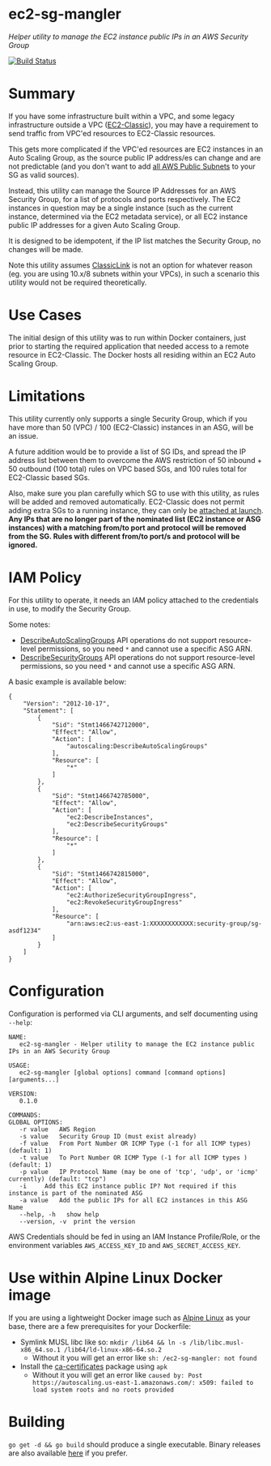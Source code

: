 # ec2-sg-mangler

*Helper utility to manage the EC2 instance public IPs in an AWS Security Group*

[![Build Status](https://travis-ci.org/CpuID/ec2-sg-mangler.svg?branch=master)](https://travis-ci.org/CpuID/ec2-sg-mangler)

# Summary

If you have some infrastructure built within a VPC, and some legacy infrastructure outside a VPC ([EC2-Classic](http://docs.aws.amazon.com/AWSEC2/latest/UserGuide/using-vpc.html#differences-ec2-classic-vpc)),
you may have a requirement to send traffic from VPC'ed resources to EC2-Classic resources.

This gets more complicated if the VPC'ed resources are EC2 instances in an Auto Scaling Group, as the source public IP
address/es can change and are not predictable (and you don't want to add [all AWS Public Subnets](https://ip-ranges.amazonaws.com/ip-ranges.json) to your SG as valid sources).

Instead, this utility can manage the Source IP Addresses for an AWS Security Group, for a list of protocols and ports
respectively. The EC2 instances in question may be a single instance (such as the current instance, determined via the EC2
metadata service), or all EC2 instance public IP addresses for a given Auto Scaling Group.

It is designed to be idempotent, if the IP list matches the Security Group, no changes will be made.

Note this utility assumes [ClassicLink](http://docs.aws.amazon.com/AWSEC2/latest/UserGuide/vpc-classiclink.html) is not an
option for whatever reason (eg. you are using 10.x/8 subnets within your VPCs), in such a scenario this utility would
not be required theoretically.

# Use Cases

The initial design of this utility was to run within Docker containers, just prior to starting the required application
that needed access to a remote resource in EC2-Classic. The Docker hosts all residing within an EC2 Auto Scaling Group.

# Limitations

This utility currently only supports a single Security Group, which if you have more than 50 (VPC) / 100 (EC2-Classic) instances
in an ASG, will be an issue.

A future addition would be to provide a list of SG IDs, and spread the IP address list between them to overcome the AWS restriction of
50 inbound + 50 outbound (100 total) rules on VPC based SGs, and 100 rules total for EC2-Classic based SGs.

Also, make sure you plan carefully which SG to use with this utility, as rules will be added and removed automatically. EC2-Classic
does not permit adding extra SGs to a running instance, they can only be [attached at launch](http://docs.aws.amazon.com/AWSEC2/latest/UserGuide/using-network-security.html#ec2-classic-security-groups).
**Any IPs that are no longer part of the nominated list (EC2 instance or ASG instances) with a matching from/to port and protocol
will be removed from the SG. Rules with different from/to port/s and protocol will be ignored.**

# IAM Policy

For this utility to operate, it needs an IAM policy attached to the credentials in use, to modify the Security Group.

Some notes:
* [DescribeAutoScalingGroups](http://docs.aws.amazon.com/AutoScaling/latest/APIReference/API_DescribeAutoScalingGroups.html) API operations do not support
resource-level permissions, so you need `*` and cannot use a specific ASG ARN.
* [DescribeSecurityGroups](http://docs.aws.amazon.com/AWSEC2/latest/APIReference/API_DescribeSecurityGroups.html) API operations do not support
resource-level permissions, so you need `*` and cannot use a specific ASG ARN.

A basic example is available below:

```
{
    "Version": "2012-10-17",
    "Statement": [
        {
            "Sid": "Stmt1466742712000",
            "Effect": "Allow",
            "Action": [
                "autoscaling:DescribeAutoScalingGroups"
            ],
            "Resource": [
                "*"
            ]
        },
        {
            "Sid": "Stmt1466742785000",
            "Effect": "Allow",
            "Action": [
                "ec2:DescribeInstances",
                "ec2:DescribeSecurityGroups"
            ],
            "Resource": [
                "*"
            ]
        },
        {
            "Sid": "Stmt1466742815000",
            "Effect": "Allow",
            "Action": [
                "ec2:AuthorizeSecurityGroupIngress",
                "ec2:RevokeSecurityGroupIngress"
            ],
            "Resource": [
                "arn:aws:ec2:us-east-1:XXXXXXXXXXXX:security-group/sg-asdf1234"
            ]
        }
    ]
}
```

# Configuration

Configuration is performed via CLI arguments, and self documenting using `--help`:

```
NAME:
   ec2-sg-mangler - Helper utility to manage the EC2 instance public IPs in an AWS Security Group

USAGE:
   ec2-sg-mangler [global options] command [command options] [arguments...]

VERSION:
   0.1.0

COMMANDS:
GLOBAL OPTIONS:
   -r value   AWS Region
   -s value   Security Group ID (must exist already)
   -f value   From Port Number OR ICMP Type (-1 for all ICMP types) (default: 1)
   -t value   To Port Number OR ICMP Type (-1 for all ICMP types ) (default: 1)
   -p value   IP Protocol Name (may be one of 'tcp', 'udp', or 'icmp' currently) (default: "tcp")
   -i     Add this EC2 instance public IP? Not required if this instance is part of the nominated ASG
   -a value   Add the public IPs for all EC2 instances in this ASG Name
   --help, -h   show help
   --version, -v  print the version
```

AWS Credentials should be fed in using an IAM Instance Profile/Role, or the environment variables `AWS_ACCESS_KEY_ID` and `AWS_SECRET_ACCESS_KEY`.

# Use within Alpine Linux Docker image

If you are using a lightweight Docker image such as [Alpine Linux](https://hub.docker.com/_/alpine/) as your base,
there are a few prerequisites for your Dockerfile:

* Symlink MUSL libc like so: `mkdir /lib64 && ln -s /lib/libc.musl-x86_64.so.1 /lib64/ld-linux-x86-64.so.2`
  * Without it you will get an error like `sh: /ec2-sg-mangler: not found`
* Install the [ca-certificates](http://pkgs.alpinelinux.org/packages?name=ca-certificates&branch=&repo=&arch=&maintainer=) package using `apk`
  * Without it you will get an error like `caused by: Post https://autoscaling.us-east-1.amazonaws.com/: x509: failed to load system roots and no roots provided`

# Building

`go get -d && go build` should produce a single executable. Binary releases are also available [here](https://github.com/CpuID/ec2-sg-mangler/releases)
if you prefer.


